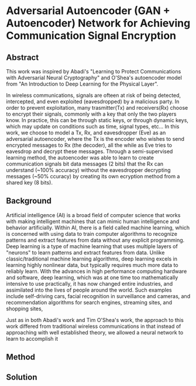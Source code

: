 # Adversarial Autoencoder (GAN + Autoencoder) Network for Achieving Communication Signal Encryption

## Abstract
This work was inspired by Abadi's "Learning to Protect Communications with Adversarial Neural Cryptography" and O'Shea's autoencoder model from "An Introduction to Deep Learning for the Physical Layer".  

In wireless communications, signals are ofteen at risk of being detected, intercepted, and even exploited (eavesdropped) by a malicious party. In order to prevent exploitation, many trasmitter(Tx) and receivers(Rx) choose to encrypt their signals, commonly with a key that only the two players know. In practice, this can be through static keys, or through dynamic keys, which may update on conditions such as time, signal types, etc... In this work, we choose to model a Tx, Rx, and eavesdropper (Eve) as an adversarial autoencoder, where the Tx is the encoder who wishes to send encrypted messages to Rx (the decoder), all the while as Eve tries to eavesdrop and decrypt these messages. Through a semi-supervised learning method, the autoencoder was able to learn to create communication signals bit data messages (2 bits) that the Rx can understand (~100% accuracy) without the eavesdropper decrypting messages (~50% ccuracy) by creating its own ecryption method from a shared key (8 bits).  

## Background 
Artificial intelligence (AI) is a broad field of computer science that works with making intelligent machines that can mimic human intelligence and behavior artificially. Within AI, there is a field called machine learning, which is concerned with using data to train computer algorithms to recognize patterns and extract features from data without any explicit programming. Deep learning is a type of machine learning that uses multiple layers of "neurons" to learn patterns and extract features from data. Unlike classic/traditional machine learning algorithms, deep learning excels in learning highly nonlinear data, but typically requires much more data to reliably learn. With the advances in high performance computing hardware and software, deep learning, which was at one time too mathematically intensive to use practically, it has now changed entire industries, and assimilated into the lives of people around the world. Such examples include self-driving cars, facial recognition in surveillance and cameras, and recommendation algorithms for search engines, streaming sites, and shopping sites, 






Just as in both Abadi's work and Tim O'Shea's work, the approach to this work differed from traditional wireless communications in that instead of approaching with well established theory, we allowed a neural network to learn to accomplish it

## Method

## Solution
